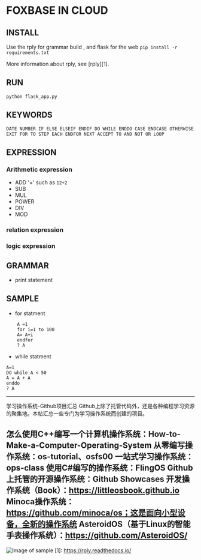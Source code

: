 # FOXBASE IN CLOUD

## INSTALL

Use the rply for grammar build , and flask for the web 
 ```pip install -r requirements.txt```

 More information about rply, see [rply][1].
 
## RUN
 ``` python flask_app.py ```

## KEYWORDS
```DATE NUMBER IF ELSE ELSEIF ENDIF DO WHILE ENDDO CASE ENDCASE OTHERWISE EXIT FOR TO STEP EACH ENDFOR NEXT ACCEPT TO AND NOT OR LOOP```
## EXPRESSION
### Arithmetic expression

* ADD '+' such as `12+2`
* SUB
* MUL
* POWER
* DIV
* MOD

### relation expression
###  logic expression

## GRAMMAR

* print statement 

## SAMPLE 

* for statment
```
	A =1  
	for i=1 to 100  
	A= A+i 
	endfor
	? A
```
* while statment
```
A=1
DO while A < 50
A = A + A
enddo
? A
```
--------------------------------
学习操作系统-Github项目汇总
Github上除了托管代码外，还是各种编程学习资源的聚集地。本帖汇总一些专门为学习操作系统而创建的项目。

怎么使用C++编写一个计算机操作系统：How-to-Make-a-Computer-Operating-System
从零编写操作系统：os-tutorial、osfs00
一站式学习操作系统：ops-class
使用C#编写的操作系统：FlingOS
Github上托管的开源操作系统：Github Showcases
开发操作系统（Book）：https://littleosbook.github.io
Minoca操作系统：https://github.com/minoca/os；这是面向小型设备，全新的操作系统
AsteroidOS（基于Linux的智能手表操作系统）：https://github.com/AsteroidOS/
-----------------------------------
![Image of sample ](./static/img/sample.png)
[1]: https://rply.readthedocs.io/
